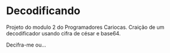 # Decodificando 
Projeto do modulo 2 do Programadores Cariocas.
Craição de um decodificador usando cifra de césar e base64.

Decifra-me ou... 
